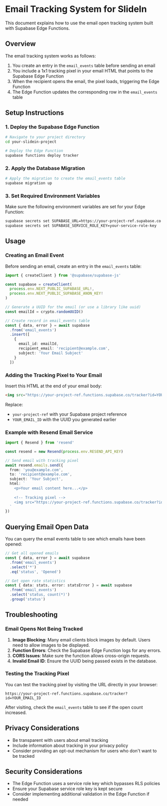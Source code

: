 # Email Tracking System for SlideIn

This document explains how to use the email open tracking system built with Supabase Edge Functions.

## Overview

The email tracking system works as follows:

1. You create an entry in the `email_events` table before sending an email
2. You include a 1x1 tracking pixel in your email HTML that points to the Supabase Edge Function
3. When the recipient opens the email, the pixel loads, triggering the Edge Function
4. The Edge Function updates the corresponding row in the `email_events` table

## Setup Instructions

### 1. Deploy the Supabase Edge Function

```bash
# Navigate to your project directory
cd your-slidein-project

# Deploy the Edge Function
supabase functions deploy tracker
```

### 2. Apply the Database Migration

```bash
# Apply the migration to create the email_events table
supabase migration up
```

### 3. Set Required Environment Variables

Make sure the following environment variables are set for your Edge Function:

```bash
supabase secrets set SUPABASE_URL=https://your-project-ref.supabase.co
supabase secrets set SUPABASE_SERVICE_ROLE_KEY=your-service-role-key
```

## Usage

### Creating an Email Event

Before sending an email, create an entry in the `email_events` table:

```typescript
import { createClient } from '@supabase/supabase-js'

const supabase = createClient(
  process.env.NEXT_PUBLIC_SUPABASE_URL!,
  process.env.NEXT_PUBLIC_SUPABASE_ANON_KEY!
)

// Generate a UUID for the email (or use a library like uuid)
const emailId = crypto.randomUUID()

// Create record in email_events table
const { data, error } = await supabase
  .from('email_events')
  .insert([
    { 
      email_id: emailId,
      recipient_email: 'recipient@example.com',
      subject: 'Your Email Subject'
    }
  ])
```

### Adding the Tracking Pixel to Your Email

Insert this HTML at the end of your email body:

```html
<img src="https://your-project-ref.functions.supabase.co/tracker?id=YOUR_EMAIL_ID" width="1" height="1" style="display:none;" alt="" />
```

Replace:
- `your-project-ref` with your Supabase project reference
- `YOUR_EMAIL_ID` with the UUID you generated earlier

### Example with Resend Email Service

```typescript
import { Resend } from 'resend'

const resend = new Resend(process.env.RESEND_API_KEY)

// Send email with tracking pixel
await resend.emails.send({
  from: 'you@example.com',
  to: 'recipient@example.com',
  subject: 'Your Subject',
  html: `
    <p>Your email content here...</p>
    
    <!-- Tracking pixel -->
    <img src="https://your-project-ref.functions.supabase.co/tracker?id=${emailId}" width="1" height="1" style="display:none;" alt="" />
  `
})
```

## Querying Email Open Data

You can query the email events table to see which emails have been opened:

```typescript
// Get all opened emails
const { data, error } = await supabase
  .from('email_events')
  .select('*')
  .eq('status', 'Opened')

// Get open rate statistics
const { data: stats, error: statsError } = await supabase
  .from('email_events')
  .select('status, count(*)')
  .group('status')
```

## Troubleshooting

### Email Opens Not Being Tracked

1. **Image Blocking**: Many email clients block images by default. Users need to allow images to be displayed.
2. **Function Errors**: Check the Supabase Edge Function logs for any errors.
3. **CORS Issues**: Make sure the function allows cross-origin requests.
4. **Invalid Email ID**: Ensure the UUID being passed exists in the database.

### Testing the Tracking Pixel

You can test the tracking pixel by visiting the URL directly in your browser:

```
https://your-project-ref.functions.supabase.co/tracker?id=YOUR_EMAIL_ID
```

After visiting, check the `email_events` table to see if the open count increased.

## Privacy Considerations

- Be transparent with users about email tracking
- Include information about tracking in your privacy policy
- Consider providing an opt-out mechanism for users who don't want to be tracked

## Security Considerations

- The Edge Function uses a service role key which bypasses RLS policies
- Ensure your Supabase service role key is kept secure
- Consider implementing additional validation in the Edge Function if needed 